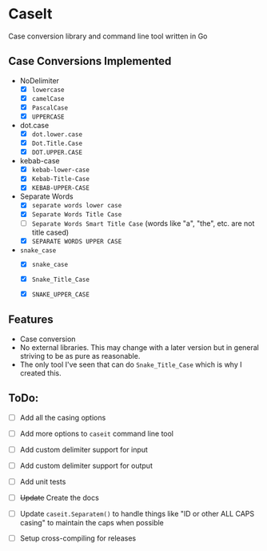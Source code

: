 CaseIt
======

Case conversion library and command line tool written in Go


Case Conversions Implemented
----------------------------

* NoDelimiter
	* [x] `lowercase`
	* [x] `camelCase`
	* [x] `PascalCase`
	* [x] `UPPERCASE`
* dot.case
	* [x] `dot.lower.case`
	* [x] `Dot.Title.Case`
	* [x] `DOT.UPPER.CASE`
* kebab-case
	* [x] `kebab-lower-case`
	* [x] `Kebab-Title-Case`
	* [x] `KEBAB-UPPER-CASE`
* Separate Words
	* [x] `separate words lower case`
	* [x] `Separate Words Title Case`
	* [ ] `Separate Words Smart Title Case` (words like "a", "the", etc. are not title cased)
	* [x] `SEPARATE WORDS UPPER CASE`
* `snake_case`
	* [x] `snake_case`
	* [x] `Snake_Title_Case`
	* [x] `SNAKE_UPPER_CASE`


Features
--------

* Case conversion
* No external libraries. This may change with a later version but in general striving to be as pure as reasonable.
* The only tool I've seen that can do `Snake_Title_Case` which is why I created this.

ToDo:
-----

* [ ] Add all the casing options
* [ ] Add more options to `caseit` command line tool
* [ ] Add custom delimiter support for input
* [ ] Add custom delimiter support for output
* [ ] Add unit tests
* [ ] <s>Update</s> Create the docs
* [ ] Update `caseit.Separatem()` to handle things like "ID or other ALL CAPS casing" to maintain the caps when possible
* [ ] Setup cross-compiling for releases

